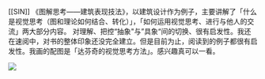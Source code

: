 [[SIN]]
《图解思考——建筑表现技法》，以建筑设计作为例子，主要讲解了「什么是视觉思考（图和理论如何结合、转化）」，「如何运用视觉思考、进行与他人的交流」两大部分内容。 对理解、把控“抽象"与”具象“间的切换、很有启发性。我还在速阅中，对书的整体印象还没完全建立。但是目前为止，阅读到的例子都很有启发性。我画的配图是「达芬奇的视觉思考方法」。感兴趣真可以一看。

![](https://gitee.com/cyddgi/picture-store/raw/master/img/20200923093239.png)